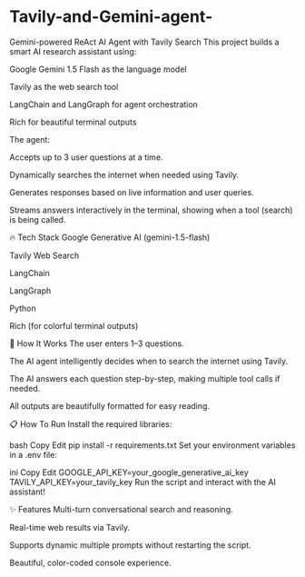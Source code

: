 # Tavily-and-Gemini-agent-
Gemini-powered ReAct AI Agent with Tavily Search
This project builds a smart AI research assistant using:

Google Gemini 1.5 Flash as the language model

Tavily as the web search tool

LangChain and LangGraph for agent orchestration

Rich for beautiful terminal outputs

The agent:

Accepts up to 3 user questions at a time.

Dynamically searches the internet when needed using Tavily.

Generates responses based on live information and user queries.

Streams answers interactively in the terminal, showing when a tool (search) is being called.

🔥 Tech Stack
Google Generative AI (gemini-1.5-flash)

Tavily Web Search

LangChain

LangGraph

Python

Rich (for colorful terminal outputs)

🚀 How It Works
The user enters 1–3 questions.

The AI agent intelligently decides when to search the internet using Tavily.

The AI answers each question step-by-step, making multiple tool calls if needed.

All outputs are beautifully formatted for easy reading.

📋 How To Run
Install the required libraries:

bash
Copy
Edit
pip install -r requirements.txt
Set your environment variables in a .env file:

ini
Copy
Edit
GOOGLE_API_KEY=your_google_generative_ai_key
TAVILY_API_KEY=your_tavily_key
Run the script and interact with the AI assistant!

✨ Features
Multi-turn conversational search and reasoning.

Real-time web results via Tavily.

Supports dynamic multiple prompts without restarting the script.

Beautiful, color-coded console experience.

